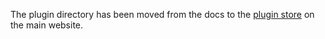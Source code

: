 
The plugin directory has been moved from the docs to the [plugin store](https://www.flowlauncher.com/plugins/) on the main website.

